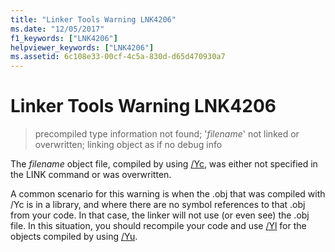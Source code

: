 ```yaml
---
title: "Linker Tools Warning LNK4206"
ms.date: "12/05/2017"
f1_keywords: ["LNK4206"]
helpviewer_keywords: ["LNK4206"]
ms.assetid: 6c108e33-00cf-4c5a-830d-d65d470930a7
---
```

# Linker Tools Warning LNK4206

> precompiled type information not found; '*filename*' not linked or overwritten; linking object as if no debug info

The *filename* object file, compiled by using [/Yc](../../build/reference/yc-create-precompiled-header-file.md), was either not specified in the LINK command or was overwritten.

A common scenario for this warning is when the .obj that was compiled with /Yc is in a library, and where there are no symbol references to that .obj from your code.  In that case, the linker will not use (or even see) the .obj file.  In this situation, you should recompile your code and use [/Yl](../../build/reference/yl-inject-pch-reference-for-debug-library.md) for the objects compiled by using [/Yu](../../build/reference/yu-use-precompiled-header-file.md).
